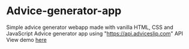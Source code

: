 # Advice-generator-app

Simple advice generator webapp made with vanilla HTML, CSS and JavaScript
Advice generator app using "https://api.adviceslip.com" API
View demo [here](https://capohhub.github.io/Advice-generator-app/)
